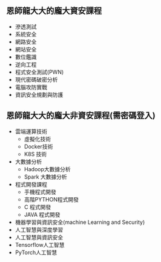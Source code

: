 ## 恩師龍大大的龐大資安課程
- 滲透測試
- 系統安全
- 網路安全
- 網站安全
- 數位鑑識
- 逆向工程
- 程式安全測試(PWN)
- 現代密碼破密分析
- 電腦攻防實戰
- 資訊安全規劃與防護

## 恩師龍大大的龐大非資安課程(需密碼登入)
- 雲端運算技術
  - 虛擬化技術
  - Docker技術
  - K8S 技術
- 大數據分析
  - Hadoop大數據分析
  - Spark 大數據分析
- 程式開發課程
  - 手機程式開發
  - 高階PYTHON程式開發
  - C 程式開發
  - JAVA 程式開發
- 機器學習與資訊安全(machine Learning and Security)
- 人工智慧與深度學習
- 人工智慧與資訊安全
- Tensorflow人工智慧
- PyTorch人工智慧
